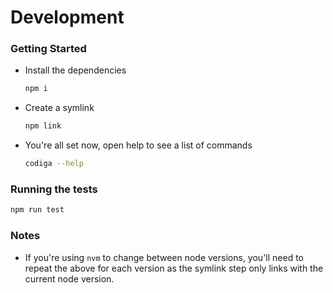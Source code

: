 # Development

### Getting Started

- Install the dependencies

  ```bash
  npm i
  ```

- Create a symlink

  ```bash
  npm link
  ```

- You're all set now, open help to see a list of commands

  ```bash
  codiga --help
  ```

### Running the tests

```bash
npm run test
```

### Notes

- If you're using `nvm` to change between node versions, you'll need to repeat the above for each version as the symlink step only links with the current node version.
